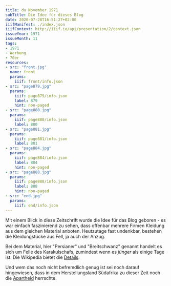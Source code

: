 ```yaml
---
title: du November 1971
subTitle: Die Idee für dieses Blog
date: 2020-07-28T16:51:27+02:00
iiifManifest: ./index.json
iiifContext: http://iiif.io/api/presentation/2/context.json
issueYear: 1971
issueMonth: 11
tags:
- 1971
- Werbung
- 70er
resources:
- src: "front.jpg"
  name: front
  params:
    iiif: front/info.json
- src: "page879.jpg"
  params:
    iiif: page879/info.json
    label: 879
    hint: non-paged
- src: "page880.jpg"
  params:
    iiif: page880/info.json
    label: 880
- src: "page881.jpg"
  params:
    iiif: page881/info.json
    label: 881
- src: "page884.jpg"
  params:
    iiif: page884/info.json
    label: 884
    hint: non-paged
- src: "page888.jpg"
  params:
    iiif: page888/info.json
    label: 888
    hint: non-paged
- src: "end.jpg"
  params:
    iiif: end/info.json
---
```

Mit einem Blick in diese Zeitschrift wurde die Idee für das Blog geboren - es war einfach faszinierend zu sehen, dass offenbar mehrere Firmen Kleidung aus dem gleichen Material anboten. Heutzutage fast undenkbar, bestehen die Kleidungstücke aus Fell, ja auch der Anzug.
<!--more-->
Bei dem Material, hier "Persianer" und "Breitschwanz" genannt handelt es sich um Felle des Karakulschafs, zumindest wenn es _jünger_ als einige Tage ist. Die Wikipedia bietet die [Details](https://de.wikipedia.org/wiki/Persianer).

Und wem das noch nicht befremdlich genug ist sei noch darauf hingewiesen, dass in dem Herstellungsland Südafrika zu dieser Zeit noch die [Apartheid](https://de.wikipedia.org/wiki/Apartheid) herrschte.
